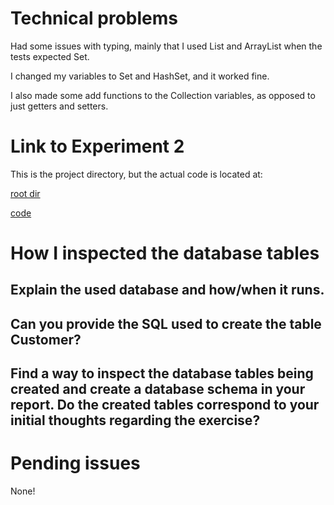 # Technical problems
Had some issues with typing, mainly that I used List and ArrayList when the tests expected Set.

I changed my variables to Set and HashSet, and it worked fine.

I also made some add functions to the Collection variables, as opposed to just getters and setters.

# Link to Experiment 2
This is the project directory, but the actual code is located at:

[root dir](https://github.com/EivindSul/dat250-jpa-tutorial)

[code](https://github.com/EivindSul/dat250-jpa-tutorial/tree/master/src/main/java/no/hvl/dat250/jpa/tutorial/creditcards)

# How I inspected the database tables

## Explain the used database and how/when it runs.

## Can you provide the SQL used to create the table Customer?

## Find a way to inspect the database tables being created and create a database schema in your report. Do the created tables correspond to your initial thoughts regarding the exercise?


# Pending issues
None!
